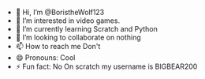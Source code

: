 - 👋 Hi, I’m @BoristheWolf123
- 👀 I’m interested in video games.
- 🌱 I’m currently learning Scratch and Python
- 💞️ I’m looking to collaborate on nothing
- 📫 How to reach me Don't
- 😄 Pronouns: Cool
- ⚡ Fun fact: No
On scratch my username is BIGBEAR200
<!---
BoristheWolf123/BoristheWolf123 is a ✨ special ✨ repository because its `README.md` (this file) appears on your GitHub profile.
You can click the Preview link to take a look at your changes.
--->
